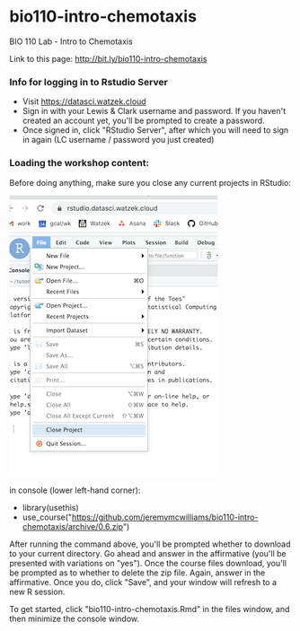 # bio110-intro-chemotaxis

BIO 110 Lab - Intro to Chemotaxis


Link to this page: http://bit.ly/bio110-intro-chemotaxis

### Info for logging in to Rstudio Server

* Visit <a href='https://datasci.watzek.cloud' target='_blank'>https://datasci.watzek.cloud</a>
* Sign in with your Lewis & Clark username and password. If you haven't created an account yet, you'll be prompted to create a password.
* Once signed in, click "RStudio Server", after which you will need to sign in again (LC username / password you just created)



### Loading the workshop content:

Before doing anything, make sure you close any current projects in RStudio:

![close project](close-project.png "Close Project")


in console (lower left-hand corner):
* library(usethis)
* use_course("https://github.com/jeremymcwilliams/bio110-intro-chemotaxis/archive/0.6.zip")

After running the command above, you'll be prompted whether to download to your current directory. Go ahead and answer in the affirmative (you'll be presented with variations on "yes"). Once the course files download, you'll be prompted as to whether to delete the zip file. Again, answer in the affirmative. Once you do, click "Save", and your window will refresh to a new R session.  

To get started, click "bio110-intro-chemotaxis.Rmd" in the files window, and then minimize the console window. 